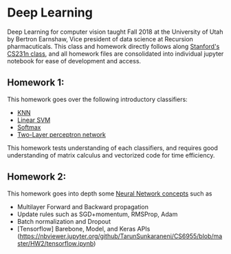 
# Deep Learning
Deep Learning for computer vision taught Fall 2018 at the University of Utah by Bertron Earnshaw, Vice president of data science at Recursion pharmacuticals. This class and homework directly follows along
[Stanford's CS231n class](http://cs231n.stanford.edu), and all homework files are consolidated into individual jupyter notebook for ease of development and access.

## Homework 1:
This homework goes over the following introductory classifiers:
* [KNN](https://nbviewer.jupyter.org/github/TarunSunkaraneni/CS6955/blob/master/HW1/KNN.ipynb)
* [Linear SVM](https://nbviewer.jupyter.org/github/TarunSunkaraneni/CS6955/blob/master/HW1/SVM.ipynb)
*  [Softmax](https://nbviewer.jupyter.org/github/TarunSunkaraneni/CS6955/blob/master/HW1/Softmax.ipynb)
* [Two-Layer perceptron network](https://nbviewer.jupyter.org/github/TarunSunkaraneni/CS6955/blob/master/HW1/NeuralNet.ipynb)

This homework tests understanding of each classifiers, and requires good understanding of matrix calculus and vectorized code for time efficiency. 

## Homework 2:
This homework goes into depth some [Neural Network concepts](https://nbviewer.jupyter.org/github/TarunSunkaraneni/CS6955/blob/master/HW2/fully_connected_networks.ipynb) such as 
* Multilayer Forward and Backward propagation
* Update rules such as SGD+momentum, RMSProp, Adam
* Batch normalization and Dropout
* [Tensorflow] Barebone, Model, and Keras APIs (https://nbviewer.jupyter.org/github/TarunSunkaraneni/CS6955/blob/master/HW2/tensorflow.ipynb)
